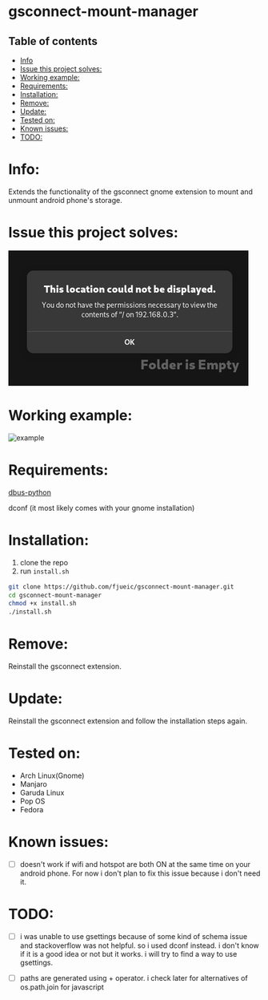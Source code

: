 # gsconnect-mount-manager

## Table of contents
- [Info](#Info)
- [Issue this project solves:](#issue-this-project-solves)
- [Working example:](#working-example)
- [Requirements:](#requirements)
- [Installation:](#installation)
- [Remove:](#remove)
- [Update:](#update)
- [Tested on:](#tested-on)
- [Known issues:](#known-issues)
- [TODO:](#todo)

# Info:
Extends the functionality of the gsconnect gnome extension to mount and unmount android phone's storage.

# Issue this project solves:
![error](./error.png)

# Working example:
![example](./example.gif)


# Requirements:
[dbus-python](https://archlinux.org/packages/extra/x86_64/dbus-python/)

dconf (it most likely comes with your gnome installation)

# Installation:
1. clone the repo
2. run `install.sh`

```bash
git clone https://github.com/fjueic/gsconnect-mount-manager.git
cd gsconnect-mount-manager
chmod +x install.sh
./install.sh
```

# Remove:
Reinstall the gsconnect extension.

# Update:
Reinstall the gsconnect extension and follow the installation steps again.

# Tested on:
- Arch Linux(Gnome)
- Manjaro
- Garuda Linux
- Pop OS
- Fedora

# Known issues:
- [ ] doesn't work if wifi and hotspot are both ON at the same time on your android phone. For now i don't plan to fix this issue because i don't need it.


# TODO:
- [ ] i was unable to use gsettings because of some kind of schema issue and stackoverflow was not helpful. so i used dconf instead. i don't know if it is a good idea or not but it works. i will try to find a way to use gsettings.

- [ ] paths are generated using + operator. i check later for alternatives of os.path.join for javascript
